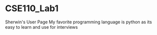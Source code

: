 # CSE110_Lab1
Sherwin's User Page
My favorite programming language is python as its easy to learn and use for interviews